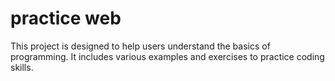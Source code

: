  
# practice web
This project is designed to help users understand the basics of programming. It includes various examples and exercises to practice coding skills. 





